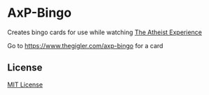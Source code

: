# AxP-Bingo

Creates bingo cards for use while watching [The Atheist Experience](https://www.youtube.com/channel/UCprs0DXUS-refN1i8FkQkdg)

Go to https://www.thegigler.com/axp-bingo for a card

## License

[MIT License](/LICENSE)
